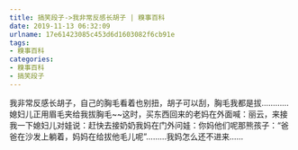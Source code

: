 ```yaml
---
title: 搞笑段子->我非常反感长胡子 | 糗事百科
date: 2019-11-13 06:32:09
urlname: 17e61423085c453d6d1603082f6cb91e
tags: 
- 糗事百科
categories:
- 糗事百科
- 搞笑段子
---
```

我非常反感长胡子，自己的胸毛看着也别扭，胡子可以刮，胸毛我都是拔…………媳妇儿正用眉毛夹给我拔胸毛~~这时，买东西回来的老妈在外面喊：丽云，来接我一下媳妇儿对娃说：赶快去接奶奶我妈在门外问娃：你妈他们呢那熊孩子：“爸爸在沙发上躺着，妈妈在给拔他毛儿呢”………我妈怎么还不进来……


